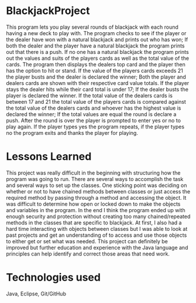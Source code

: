 # BlackjackProject

This program lets you play several rounds of blackjack with each round having a new deck to play with. The program checks to see if the player or the dealer have won with a natural blackjack and prints out who has won; If both the dealer and the player have a natural blackjack the program prints out that there is a push. If no one has a natural blackjack the program prints out the values and suits of the players cards as well as the total value of the cards. The program then displays the dealers top card and the player then has the option to hit or stand. If the value of the players cards exceeds 21 the player busts and the dealer is declared the winner; Both the player and dealers cards are shown with their respective card value totals. If the player stays the dealer hits while their card total is under 17; If the dealer busts the player is declared the winner. If the total value of the dealers cards is between 17 and 21 the total value of the players cards is compared against the total value of the dealers cards and whoever has the highest value is declared the winner; If the total values are equal the round is declare a push. After the round is over the player is prompted to enter yes or no to play again. If the player types yes the program repeats, if the player types no the program exits and thanks the player for playing. 

# Lessons Learned
This project was really difficult in the beginning with structuring how the program was going to run. There are several ways to accomplish the task and several ways to set up the classes. One sticking point was deciding on whether or not to have chained methods between classes or just access the required method by passing through a method and accessing the object. It was difficult to determine how open or locked down to make the objects and variables in the program. In the end I think the program ended up with enough security and protection without creating too many chained/repeated methods in the classes that are specific to blackjack. At first, I also had a hard time interacting with objects between classes but I was able to look at past projects and get an understanding of to access and use those objects to either get or set what was needed. This project can definitely be improved but further education and experience with the Java language and principles can help identify and correct those areas that need work. 

# Technologies used
Java, Eclipse, Git/GitHub